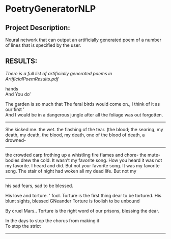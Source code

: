 # PoetryGeneratorNLP

## Project Description:

Neural network that can output an artificially generated poem of a number of lines that is specified by the user.

## RESULTS:

*There is a full list of artificially generated poems in ArtificialPoemResults.pdf*

hands      
And 
You do’
                                 
The garden is so much that
The feral birds would come on.,
I think of it as our first                     ’   
And I would be in a dangerous jungle
after all the foliage was out forgotten.

----

She kicked me.                               the wet.            the  flashing of the tear.                                           (the blood;  the searing, my death, my death, the blood, my death, one of the blood of death, a drowned-

----

the crowded carp frothing
up a whistling fire flames and chore-
the mute-bodies
drew the cold.   It
wasn’t my favorite song.    How you heard it was not my favorite.      I heard and did.      But not your favorite song.       It
was my favorite song.     The stair of night had woken
    all my dead life.       But not
my

----

 his sad fears,  sad
 to be blessed.
  
His love and torture. 
' fool.
 Torture is the first thing dear to be tortured.
His blunt sights, blessed GNeander
 Torture is foolish to be unbound
  
By cruel Mars.. Torture is the right word
of our prisons, blessing the dear. 
 
In the days to stop the chorus from making it  
To stop the strict

----
